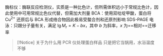 酶标仪：酶联反应检测仪，实质是一种比色计，但所需体积远小于常规比色计，因此使用中可用常规比色仪代替，但需加大剂量
BCA：使用双吡啶甲酸，蛋白将 $\mathrm {Cu^{2+}}$ 还原后与 BCA 形成络合物因此极易受螯合剂和还原剂影响
SDS-PAGE 电泳：只跟分子量有关，满足 $\lg M_{r}=K-bx$，其中 $b$ 为斜率，$x$ 为==相对==迁移率
>[!Notice] 关于为什么用 PCR 仪处理蛋白样品
>只是把它当锅用，水浴温度不够


 

